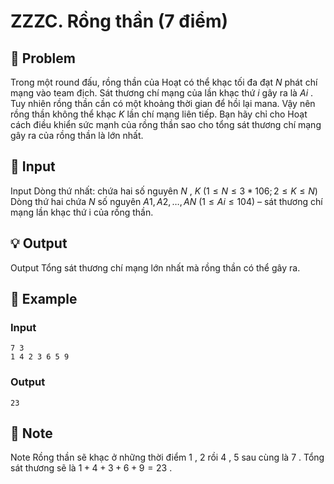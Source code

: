 # ZZZC. Rồng thần (7 điểm)

## 📖 Problem

Trong một round đấu, rồng thần của Hoạt có thể khạc tối đa đạt
$N$
phát chí mạng vào team địch. Sát thương chí mạng của lần khạc thứ
$i$
gây ra là
$Ai$
. Tuy nhiên rồng thần cần có một khoảng thời gian để hồi lại mana. Vậy nên rồng thần không thể khạc
$K$
lần chí mạng liên tiếp. Bạn hãy chỉ cho Hoạt cách điều khiển sức mạnh của rồng thần sao cho tổng sát thương chí mạng gây ra của rồng thần là lớn nhất.


## 🧩 Input

Input
Dòng thứ nhất: chứa hai số nguyên
$N$
,
$K$
$(1 ≤N≤ 3 * 106;2 ≤K≤N)$
Dòng thứ hai chứa
$N$
số nguyên
$A1,A2, …,AN$
$(1 ≤Ai≤ 104)$
– sát thương chí mạng lần khạc thứ i của rồng thần.


## 💡 Output

Output
Tổng sát thương chí mạng lớn nhất mà rồng thần có thể gây ra.


## 🧠 Example

### Input

```text
7 3
1 4 2 3 6 5 9
```

### Output

```text
23
```



## 📝 Note

Note
Rồng thần sẽ khạc ở những thời điểm
$1$
,
$2$
rồi
$4$
,
$5$
sau cùng là
$7$
. Tổng sát thương sẽ là
$1 + 4 + 3 + 6 + 9 = 23$
.

